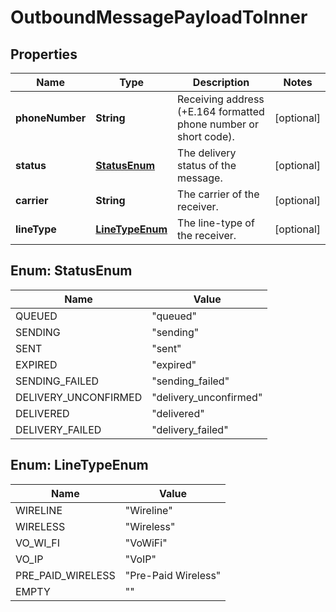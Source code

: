 

# OutboundMessagePayloadToInner


## Properties

| Name | Type | Description | Notes |
|------------ | ------------- | ------------- | -------------|
|**phoneNumber** | **String** | Receiving address (+E.164 formatted phone number or short code). |  [optional] |
|**status** | [**StatusEnum**](#StatusEnum) | The delivery status of the message. |  [optional] |
|**carrier** | **String** | The carrier of the receiver. |  [optional] |
|**lineType** | [**LineTypeEnum**](#LineTypeEnum) | The line-type of the receiver. |  [optional] |



## Enum: StatusEnum

| Name | Value |
|---- | -----|
| QUEUED | &quot;queued&quot; |
| SENDING | &quot;sending&quot; |
| SENT | &quot;sent&quot; |
| EXPIRED | &quot;expired&quot; |
| SENDING_FAILED | &quot;sending_failed&quot; |
| DELIVERY_UNCONFIRMED | &quot;delivery_unconfirmed&quot; |
| DELIVERED | &quot;delivered&quot; |
| DELIVERY_FAILED | &quot;delivery_failed&quot; |



## Enum: LineTypeEnum

| Name | Value |
|---- | -----|
| WIRELINE | &quot;Wireline&quot; |
| WIRELESS | &quot;Wireless&quot; |
| VO_WI_FI | &quot;VoWiFi&quot; |
| VO_IP | &quot;VoIP&quot; |
| PRE_PAID_WIRELESS | &quot;Pre-Paid Wireless&quot; |
| EMPTY | &quot;&quot; |



